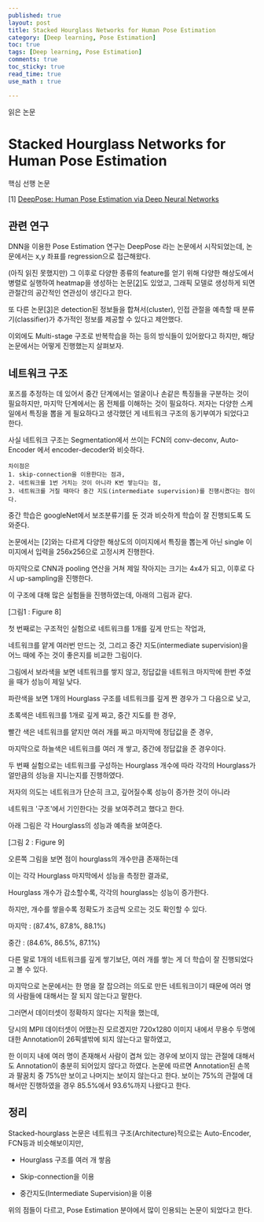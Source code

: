 ```yaml
---
published: true
layout: post
title: Stacked Hourglass Networks for Human Pose Estimation
category: [Deep learning, Pose Estimation]
toc: true
tags: [Deep learning, Pose Estimation]
comments: true
toc_sticky: true
read_time: true
use_math : true

---
```


읽은 논문

# Stacked Hourglass Networks for Human Pose Estimation

핵심 선행 논문

[1] [DeepPose: Human Pose Estimation via Deep Neural Networks](http://openaccess.thecvf.com/content_cvpr_2014/papers/Toshev_DeepPose_Human_Pose_2014_CVPR_paper.pdf)

## 관련 연구

DNN을 이용한 Pose Estimation 연구는 DeepPose 라는 논문에서 시작되었는데,
 논문에서는 x,y 좌표를 regression으로 접근해왔다.

(아직 읽진 못했지만) 그 이후로 다양한 종류의 feature를 얻기 위해 다양한 해상도에서 병렬로 실행하여  heatmap을 생성하는 논문[[2]](http://www.robots.ox.ac.uk/~vgg/rg/papers/tompson2014.pdf)도 있었고, 그래픽 모델로 생성하게 되면 관절간의 공간적인 연관성이 생긴다고 한다.

또 다른 논문[[3]](https://papers.nips.cc/paper/5291-articulated-pose-estimation-by-a-graphical-model-with-image-dependent-pairwise-relations.pdf)은 detection된 정보들을 합쳐서(cluster), 인접 관절을 예측할 때 분류기(classifier)가 추가적인 정보를 제공할 수 있다고 제안했다.

이외에도 Multi-stage 구조로 반복학습을 하는 등의 방식들이 있어왔다고 하지만, 해당 논문에서는 어떻게 진행했는지 살펴보자.

## 네트워크 구조

포즈를 추정하는 데 있어서 중간 단계에서는 얼굴이나 손같은 특징들을 구분하는 것이 필요하지만, 마지막 단계에서는 몸 전체를 이해하는 것이 필요하다.
저자는 다양한 스케일에서 특징을 뽑을 게 필요하다고 생각했던 게 네트워크 구조의 동기부여가 되었다고 한다.

사실 네트워크 구조는 Segmentation에서 쓰이는 FCN의 conv-deconv, Auto-Encoder 에서 encoder-decoder와 비슷하다.

    차이점은
    1. skip-connection을 이용한다는 점과,
    2. 네트워크를 1번 거치는 것이 아니라 K번 쌓는다는 점,
    3. 네트워크를 거칠 때마다 중간 지도(intermediate supervision)를 진행시켰다는 점이다.

중간 학습은 googleNet에서 보조분류기를 둔 것과 비슷하게 학습이 잘 진행되도록 도와준다.

논문에서는 [2]와는 다르게 다양한 해상도의 이미지에서 특징을 뽑는게 아닌 single 이미지에서 입력을 256x256으로 고정시켜 진행한다.

마지막으로 CNN과 pooling 연산을 거쳐 제일 작아지는 크기는 4x4가 되고, 이후로 다시 up-sampling을 진행한다.

이 구조에 대해 많은 실험들을 진행하였는데, 아래의 그림과 같다.

[그림1 : Figure 8]

첫 번째로는 구조적인 실험으로 네트워크를 1개를 깊게 만드는 작업과,

네트워크를 얕게 여러번 만드는 것, 그리고 중간 지도(intermediate supervision)을 어느 때에 주는 것이 좋은지를 비교한 그림이다.

그림에서 보라색을 보면 네트워크를 쌓지 않고, 정답값을 네트워크 마지막에 한번 주었을 때가 성능이 제일 낮다.

파란색을 보면 1개의 Hourglass 구조를 네트워크를 깊게 짠 경우가 그 다음으로 낮고,

초록색은 네트워크를 1개로 깊게 짜고, 중간 지도를 한 경우,

빨간 색은 네트워크를 얕지만 여러 개를 짜고 마지막에 정답값을 준 경우,

마지막으로 하늘색은 네트워크를 여러 개 쌓고, 중간에 정답값을 준 경우이다.

두 번째 실험으로는 네트워크를 구성하는 Hourglass 개수에 따라 각각의 Hourglass가 얼만큼의 성능을 지니는지를 진행하였다.

저자의 의도는 네트워크가 단순히 크고, 깊어질수록 성능이 증가한 것이 아니라

네트워크 '구조'에서 기인한다는 것을 보여주려고 했다고 한다.

아래 그림은 각 Hourglass의 성능과 예측을 보여준다.

[그림 2 : Figure 9]

오른쪽 그림을 보면 점이 hourglass의 개수만큼 존재하는데

이는 각각 Hourglass 마지막에서 성능을 측정한 결과로,

Hourglass 개수가 감소할수록, 각각의 hourglass는 성능이 증가한다.

하지만, 개수를 쌓을수록 정확도가 조금씩 오르는 것도 확인할 수 있다.

마지막 : (87.4%, 87.8%, 88.1%)

중간 : (84.6%, 86.5%, 87.1%)

다른 말로 1개의 네트워크를 깊게 쌓기보단, 여러 개를 쌓는 게 더 학습이 잘 진행되었다고 볼 수 있다.

마지막으로 논문에서는 한 명을 잘 잡으려는 의도로 만든 네트워크이기 때문에
여러 명의 사람들에 대해서는 잘 되지 않는다고 말한다.

그러면서 데이터셋이 정확하지 않다는 지적을 했는데,

당시의 MPII 데이터셋이 어땠는진 모르겠지만 720x1280 이미지 내에서 무용수 두명에 대한 Annotation이 26픽셀밖에 되지 않는다고 말하였고,

한 이미지 내에 여러 명이 존재해서 사람이 겹쳐 있는 경우에 보이지 않는 관절에 대해서도 Annotation이 충분히 되어있지 않다고 하였다.
논문에 따르면 Annotation된 손목과 팔꿈치 중 75%만 보이고 나머지는 보이지 않는다고 한다. 보이는 75%의 관절에 대해서만 진행하였을 경우 85.5%에서 93.6%까지 나왔다고 한다.

## 정리

Stacked-hourglass 논문은 네트워크 구조(Architecture)적으로는 Auto-Encoder, FCN등과 비슷해보이지만,

* Hourglass 구조를 여러 개 쌓음

* Skip-connection을 이용

* 중간지도(Intermediate Supervision)을 이용

위의 점들이 다르고, Pose Estimation 분야에서 많이 인용되는 논문이 되었다고 한다.